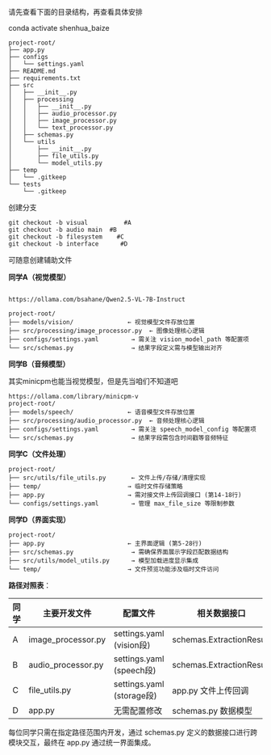  请先查看下面的目录结构，再查看具体安排

conda activate shenhua_baize

```
project-root/
├── app.py
├── configs
│   └── settings.yaml
├── README.md
├── requirements.txt
├── src
│   ├── __init__.py
│   ├── processing
│   │   ├── __init__.py
│   │   ├── audio_processor.py
│   │   ├── image_processor.py
│   │   └── text_processor.py
│   ├── schemas.py
│   └── utils
│       ├── __init__.py
│       ├── file_utils.py
│       └── model_utils.py
├── temp
│   └── .gitkeep
└── tests
    └── .gitkeep
```


创建分支

```
git checkout -b visual          #A
git checkout -b audio main  #B
git checkout -b filesystem    #C
git checkout -b interface      #D
```

可随意创建辅助文件


**同学A（视觉模型）**

```

https://ollama.com/bsahane/Qwen2.5-VL-7B-Instruct

project-root/
├── models/vision/               ← 视觉模型文件存放位置
├── src/processing/image_processor.py  ← 图像处理核心逻辑
├── configs/settings.yaml         → 需关注 vision_model_path 等配置项
└── src/schemas.py                → 结果字段定义需与模型输出对齐
```

**同学B（音频模型）**

其实minicpm也能当视觉模型，但是先当咱们不知道吧

```
https://ollama.com/library/minicpm-v
project-root/
├── models/speech/               ← 语音模型文件存放位置
├── src/processing/audio_processor.py  ← 音频处理核心逻辑
├── configs/settings.yaml         → 需关注 speech_model_config 等配置项
└── src/schemas.py                → 结果字段需包含时间戳等音频特征
```

**同学C（文件处理）**

```
project-root/
├── src/utils/file_utils.py       ← 文件上传/存储/清理实现
├── temp/                        → 临时文件存储策略
├── app.py                       → 需对接文件上传回调接口 (第14-18行)
└── configs/settings.yaml         → 管理 max_file_size 等限制参数
```

**同学D（界面实现）**

```
project-root/
├── app.py                       ← 主界面逻辑 (第5-28行)
├── src/schemas.py                → 需确保界面展示字段匹配数据结构
├── src/utils/model_utils.py      → 模型加载进度显示集成
└── temp/                        → 文件预览功能涉及临时文件访问
```

**路径对照表**：

| 同学 | 主要开发文件       | 配置文件                  | 相关数据接口             | 存储位置      |
| ---- | ------------------ | ------------------------- | ------------------------ | ------------- |
| A    | image_processor.py | settings.yaml (vision段)  | schemas.ExtractionResult | models/vision |
| B    | audio_processor.py | settings.yaml (speech段)  | schemas.ExtractionResult | models/speech |
| C    | file_utils.py      | settings.yaml (storage段) | app.py 文件上传回调      | temp/         |
| D    | app.py             | 无需配置修改              | schemas.py 数据模型      | 无            |

每位同学只需在指定路径范围内开发，通过 schemas.py 定义的数据接口进行跨模块交互，最终在 app.py 通过统一界面集成。
